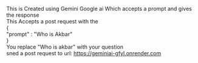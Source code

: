 This is Created using Gemini Google ai Which accepts a prompt and gives the response  
This Accepts a post request with the  
{  
"prompt" : "Who is Akbar"  
}  
You replace "Who is akbar" with your question  
sned a post request to url: https://geminiai-gfyl.onrender.com  
